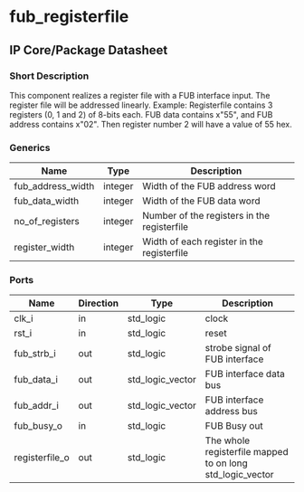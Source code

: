 # fub\_registerfile
## IP Core/Package Datasheet

### Short Description

This component realizes a register file with a FUB interface input. The register file will be addressed linearly.
Example: 
Registerfile contains 3 registers (0, 1 and 2) of 8-bits each. FUB data contains x"55", and FUB address contains x"02". Then register number 2 will have a value of 55 hex.

### Generics

| Name              | Type    | Description                                 |
|-------------------|---------|---------------------------------------------|
| fub\_address\_width | integer | Width of the FUB address word               |
| fub\_data\_width    | integer | Width of the FUB data word                  |
| no\_of\_registers   | integer | Number of the registers in the registerfile |
| register\_width    | integer | Width of each register in the registerfile  |


### Ports


| Name           | Direction | Type             | Description                                               |
|----------------|-----------|------------------|-----------------------------------------------------------|
| clk\_i          | in        | std\_logic        | clock                                                     |
| rst\_i          | in        | std\_logic        | reset                                                     |
| fub\_strb\_i     | out       | std\_logic        | strobe signal of FUB interface                            |
| fub\_data\_i     | out       | std\_logic\_vector | FUB interface data bus                                    |
| fub\_addr\_i     | out       | std\_logic\_vector | FUB interface address bus                                 |
| fub\_busy\_o     | in        | std\_logic        | FUB Busy out                                              |
| registerfile\_o | out       | std\_logic        | The whole registerfile mapped to on long std\_logic\_vector |

